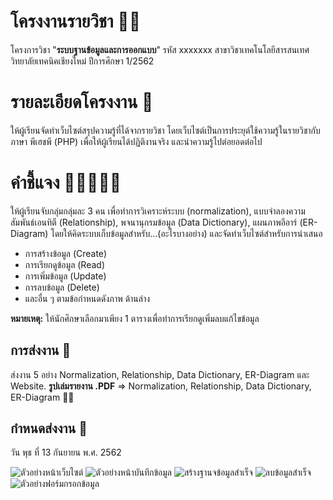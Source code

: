 ﻿# โครงงานรายวิชา 🐱‍🏍
โครงการวิชา "**ระบบฐานข้อมูลและการออกแบบ**" 
รหัส xxxxxxx สาขาวิชาเทคโนโลยีสารสนเทศวิทยาลัยเทคนิคเชียงใหม่ ปีการศึกษา 1/2562
# รายละเอียดโครงงาน 👻
ให้ผู้เรียนจัดทำเว็บไซต์สรุปความรู้ที่ได้จากรายวิชา โดยเว็บไซต์เป็นการประยุต์ใช้ความรู้ในรายวิชากับภาษา พีเฮชพี (PHP) เพื่อให้ผู้เรียนได้ปฏิติงานจริง และนำความรู้ไปต่อยอดต่อไป
# คำชี้แจง 👩🏾‍🤝‍🧑🏻
 ให้ผู้เรียนจับกลุ่มกลุ่มละ 3 คน เพื่อทำการวิเคราะห์ระบบ (normalization), แบบจำลองความสัมพันธ์เอนทิตี (Relationship), พจนานุกรมข้อมูล (Data Dictionary), แผนภาพอีอาร์ (ER-Diagram) โดยให้คิดระบบเก็บข้อมูลสำหรับ...(อะไรบางอย่าง) และจัดทำเว็บไซต์สำหรับการนำเสนอ
 - การสร้างข้อมูล (Create)
 - การเรียกดูข้อมูล (Read)
 - การเพิ่มข้อมูล (Update)
 - การลบข้อมูล (Delete)
 - และอื่น ๆ ตามข้อกำหนดดังภาพ ด้านล่าง

**หมายเหตุ:** ให้นักศึกษาเลือกมาเพียง 1 ตารางเพื่อทำการเรียกดูเพิ่มลบแก้ไขข้อมูล

## การส่งงาน 🙂
ส่งงาน 5 อย่าง Normalization, Relationship, Data Dictionary, ER-Diagram และ Website.
**รูปเล่มรายงาน .PDF** => Normalization, Relationship, Data Dictionary, ER-Diagram 🧨🎈

## กำหนดส่งงาน 📅
วัน พุธ ที่ 13 กันยายน พ.ศ. 2562

![ตัวอย่างหน้าเว็บไซต์](https://uppic.cc/d/5bsb)
![ตัวอย่างหน้าบันทึกข้อมูล](https://uppic.cc/d/5bsR)
![สร้างฐานจข้อมูลสำเร็จ](https://uppic.cc/d/5bs4)
![ลบข้อมูลสำเร็จ](https://uppic.cc/d/5bsS)
![ตัวอย่างฟอร์มกรอกข้อมูล](https://uppic.cc/d/5bsQ)
